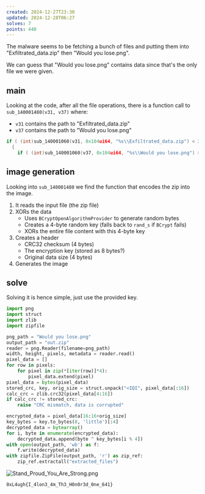 ```yaml
---
created: 2024-12-27T23:30
updated: 2024-12-28T06:27
solves: 7
points: 440
---
```


The malware seems to be fetching a bunch of files and putting them into "Exfiltrated_data.zip" then "Would you lose.png".

We can guess that "Would you lose.png" contains data since that's the only file we were given.
## main

Looking at the code, after all the file operations, there is a function call to `sub_140001480(v31, v37)` where:

- `v31` contains the path to "Exfiltrated_data.zip"
- `v37` contains the path to "Would you lose.png"

```c [somewhere above]
if ( (int)sub_140001060(v31, 0x104ui64, "%s\\Exfiltrated_data.zip") < 260 )
  {
    if ( (int)sub_140001060(v37, 0x104ui64, "%s\\Would you lose.png") >= 260 )
```

## image generation
Looking into `sub_140001480` we find the function that encodes the zip into the image.

1. It reads the input file (the zip file)
2. XORs the data
    - Uses `BCryptOpenAlgorithmProvider` to generate random bytes
    - Creates a 4-byte random key (falls back to `rand_s` if `BCrypt` fails)
    - XORs the entire file content with this 4-byte key
3. Creates a header
	- CRC32 checksum (4 bytes)
	- The encryption key (stored as 8 bytes?)
	- Original data size (4 bytes)
4. Generates the image

## solve

Solving it is hence simple, just use the provided key.

```python
import png
import struct
import zlib
import zipfile

png_path = "Would you lose.png"
output_path = "out.zip"
reader = png.Reader(filename=png_path)
width, height, pixels, metadata = reader.read()
pixel_data = []
for row in pixels:
    for pixel in zip(*[iter(row)]*4):
        pixel_data.extend(pixel)
pixel_data = bytes(pixel_data)
stored_crc, key, orig_size = struct.unpack("<IQI", pixel_data[:16])
calc_crc = zlib.crc32(pixel_data[4:16])
if calc_crc != stored_crc:
    raise "CRC mismatch, data is corrupted"

encrypted_data = pixel_data[16:16+orig_size]
key_bytes = key.to_bytes(8, 'little')[:4]
decrypted_data = bytearray()
for i, byte in enumerate(encrypted_data):
    decrypted_data.append(byte ^ key_bytes[i % 4])
with open(output_path, 'wb') as f:
    f.write(decrypted_data)
with zipfile.ZipFile(output_path, 'r') as zip_ref:
    zip_ref.extractall("extracted_files")
```

![Stand_Proud_You_Are_Strong.png](https://res.cloudinary.com/kumonochisanaka/image/upload/v1735361259/2024/12/7a65b4ee07cc4ad1e3be82d3ed985cd3.jpg)

```flag
0xL4ugh{I_4lon3_4m_Th3_H0n0r3d_0ne_641}
```
